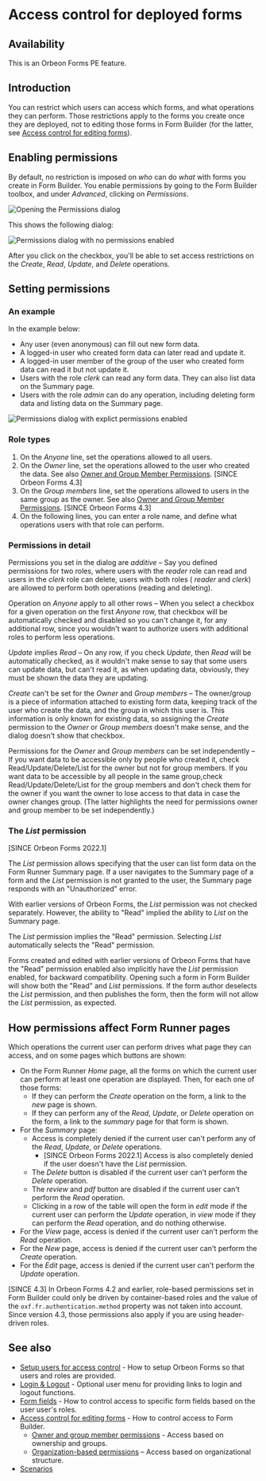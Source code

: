 # Access control for deployed forms

## Availability

This is an Orbeon Forms PE feature.

## Introduction

You can restrict which users can access which forms, and what operations they can perform. Those restrictions apply to the forms you create once they are deployed, not to editing those forms in Form Builder (for the latter, see [Access control for editing forms](editing-forms.md)).

## Enabling permissions

By default, no restriction is imposed on _who_ can do _what_ with forms you create in Form Builder. You enable permissions by going to the Form Builder toolbox, and under _Advanced_, clicking on _Permissions_.

![Opening the Permissions dialog](../../form-builder/images/advanced-menu.png)

This shows the following dialog:

![Permissions dialog with no permissions enabled](../../form-builder/images/permissions-enable.png)

After you click on the checkbox, you'll be able to set access restrictions on the _Create_, _Read_, _Update_, and _Delete_ operations.

## Setting permissions

### An example

In the example below:

- Any user (even anonymous) can fill out new form data.
- A logged-in user who created form data can later read and update it.
- A logged-in user member of the group of the user who created form data can read it but not update it.
- Users with the role _clerk_ can read any form data. They can also list data on the Summary page.
- Users with the role _admin_ can do any operation, including deleting form data and listing data on the Summary page.

![Permissions dialog with explict permissions enabled](../../form-builder/images/permissions-dialog.png)

### Role types

1. On the _Anyone_ line, set the operations allowed to all users.
2. On the _Owner_ line, set the operations allowed to the user who created the data. See also [Owner and Group Member Permissions](../../form-runner/access-control/owner-group.md). [SINCE Orbeon Forms 4.3]
3. On the _Group members_ line, set the operations allowed to users in the same group as the owner. See also [Owner and Group Member Permissions](../../form-runner/access-control/owner-group.md). [SINCE Orbeon Forms 4.3]
4. On the following lines, you can enter a role name, and define what operations users with that role can perform.

### Permissions in detail

Permissions you set in the dialog are _additive_ – Say you defined permissions for two roles, where users with the _reader_ role can read and users in the _clerk_ role can delete, users with both roles ( _reader_ and _clerk_) are allowed to perform both operations (reading and deleting).

Operation on _Anyone_ apply to all other rows – When you select a checkbox for a given operation on the first _Anyone_ row, that checkbox will be automatically checked and disabled so you can't change it, for any additional row, since you wouldn't want to authorize users with additional roles to perform less operations.

_Update_ implies _Read_ – On any row, if you check _Update_, then _Read_ will be automatically checked, as it wouldn't make sense to say that some users can update data, but can't read it, as when updating data, obviously, they must be shown the data they are updating.

_Create_ can't be set for the _Owner_ and _Group members_ – The owner/group is a piece of information attached to existing form data, keeping track of the user who create the data, and the group in which this user is. This information is only known for existing data, so assigning the _Create_ permission to the _Owner_ or _Group members_ doesn't make sense, and the dialog doesn't show that checkbox.

Permissions for the _Owner_ and _Group members_ can be set independently – If you want data to be accessible only by people who created it, check Read/Update/Delete/List for the owner but not for group members. If you want data to be accessible by all people in the same group,check Read/Update/Delete/List for the group members and don't check them for the owner if you want the owner to lose access to that data in case the owner changes group. (The latter highlights the need for permissions owner and group member to be set independently.)

### The _List_ permission

[SINCE Orbeon Forms 2022.1]

The _List_ permission allows specifying that the user can list form data on the Form Runner Summary page. If a user navigates to the Summary page of a form and the _List_ permission is not granted to the user, the Summary page responds with an "Unauthorized" error.

With earlier versions of Orbeon Forms, the _List_ permission was not checked separately. However, the ability to "Read" implied the ability to _List_ on the Summary page.

The _List_ permission implies the "Read" permission. Selecting _List_ automatically selects the "Read" permission.

Forms created and edited with earlier versions of Orbeon Forms that have the "Read" permission enabled also implicitly have the _List_ permission enabled, for backward compatibility. Opening such a form in Form Builder will show both the "Read" and _List_ permissions. If the form author deselects the _List_ permission, and then publishes the form, then the form will not allow the _List_ permission, as expected.

## How permissions affect Form Runner pages

Which operations the current user can perform drives what page they can access, and on some pages which buttons are shown:

* On the Form Runner _Home_ page, all the forms on which the current user can perform at least one operation are displayed. Then, for each one of those forms:
    * If they can perform the _Create_ operation on the form, a link to the _new_ page is shown.
    * If they can perform any of the _Read_, _Update_, or _Delete_ operation on the form, a link to the _summary_ page for that form is shown.
* For the _Summary_ page:
    * Access is completely denied if the current user can't perform any of the _Read_, _Update_, or _Delete_ operations.
        * [SINCE Orbeon Forms 2022.1] Access is also completely denied if the user doesn't have the _List_ permission.
    * The _Delete_ button is disabled if the current user can't perform the _Delete_ operation.
    * The _review_ and _pdf_ button are disabled if the current user can't perform the _Read_ operation.
    * Clicking in a row of the table will open the form in _edit_ mode if the current user can perform the _Update_ operation, in _view_ mode if they can perform the _Read_ operation, and do nothing otherwise.
* For the _View_ page, access is denied if the current user can't perform the _Read_ operation.
* For the _New_ page, access is denied if the current user can't perform the _Create_ operation.
* For the _Edit_ page, access is denied if the current user can't perform the _Update_ operation.

[SINCE 4.3] In Orbeon Forms 4.2 and earlier, role-based permissions set in Form Builder could only be driven by container-based roles and the value of the `oxf.fr.authentication.method` property was not taken into account. Since version 4.3, those permissions also apply if you are using header-driven roles.

## See also

- [Setup users for access control](users.md) - How to setup Orbeon Forms so that users and roles are provided.
- [Login & Logout](login-logout.md) - Optional user menu for providing links to login and logout functions.
- [Form fields](form-fields.md) - How to control access to specific form fields based on the user user's roles.
- [Access control for editing forms](editing-forms.md) - How to control access to Form Builder.
    - [Owner and group member permissions](owner-group.md) - Access based on ownership and groups.
    - [Organization-based permissions](organization.md) – Access based on organizational structure.
- [Scenarios](scenarios.md)
